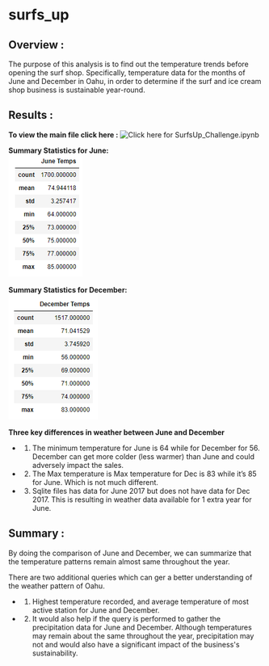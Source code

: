 # surfs_up

## Overview :
The purpose of this analysis is to find out the temperature trends before opening the surf shop. Specifically, temperature data for the months of June and December in Oahu, in order to determine if the surf and ice cream shop business is sustainable year-round. 

## Results :
**To view the main file click here :** 
![Click here for SurfsUp_Challenge.ipynb](https://github.com/dhaval-28/surfs_up/blob/main/SurfsUp_Challenge.ipynb)</br>



**Summary Statistics for June:**
</br>![Summary Statistics for June:](https://github.com/dhaval-28/surfs_up/blob/main/june_temp.png)

**Summary Statistics for December:**
</br>![Summary Statistics for June:](https://github.com/dhaval-28/surfs_up/blob/main/dec_temp.png)

**Three key differences in weather between June and December**
* 1. The minimum temperature for June is 64 while for December for 56.  December can get more colder (less warmer) than June and could adversely impact the sales. 
* 2. The Max temperature is Max temperature for Dec is 83 while it’s 85 for June. Which is not much different. 
* 3. Sqlite files has data for June 2017 but does not have data for Dec 2017.  This is resulting in weather data available for 1 extra year for June. 

## Summary :
By doing the comparison of June and December, we can summarize that the temperature patterns remain almost same throughout the year. 

There are two additional queries which can ger a better understanding of the weather pattern of Oahu. 

* 1.	Highest temperature recorded, and average temperature of most active station for June and December.
* 2. It would also help if the query is performed to gather the precipitation data for June and December.  Although temperatures may remain about the same throughout the year, precipitation may not and would also have a significant impact of the business's sustainability.


